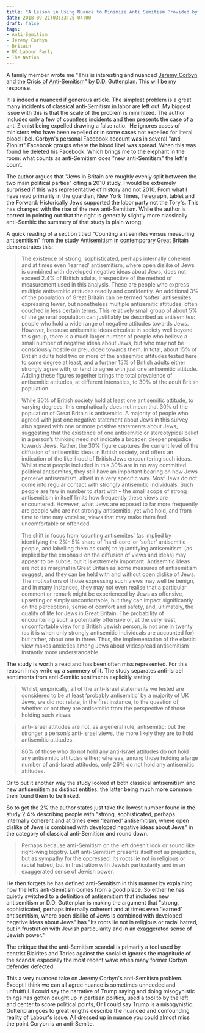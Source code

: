 ```yaml
---
title: "A Lesson in Using Nuance to Minimize Anti Semitism Provided by The Nation"
date: 2018-09-21T03:33:25-04:00
draft: false
tags:
- Anti-Semitism
- Jeremy Corbyn
- Britain
- UK Labour Party
- The Nation
---
```

A family member wrote me "This is interesting and nuanced [Jeremy Corbyn and the Crisis of Anti-Semitism](https://www.thenation.com/article/jeremy-corbyn-and-the-crisis-of-anti-semitism/)" by D.D. Guttenplan. This will be my response.

It is indeed a nuanced if generous article. The simplest problem is a great many incidents of classical anti-Semitism in labor are left out.
My biggest issue with this is that the scale of the problem is minimized. The author includes only a few of countless incidents and then presents the case of a anti Zionist being expelled drawing a false ratio.  He ignores cases of ministers who have been expelled or in some cases not expelled for literal blood libel. Corbyn's personal Facebook account was in several "anti Zionist" Facebook groups where the blood libel was spread. When this was found he deleted his Facebook. Which brings me to the elephant in the room: what counts as anti-Semitism does "new anti-Semitism" the left's count.

The author argues that "Jews in Britain are roughly evenly split between the two main political parties" citing a 2010 study. I would be extremely surprised if this was representative of history and not 2010. From what I have read primarily in the guardian, New York Times, Telegraph, tablet and the Forward: Historically Jews supported the labor party not the Tory's. This has changed with the rise of the new anti-Semitism. While the author is correct in pointing out that the right is generally slightly more classically anti-Semitic the summery of that study is plain wrong.

A quick reading of a section titled "Counting antisemites versus measuring antisemitism" from the study [Antisemitism in contemporary Great Britain](https://cst.org.uk/public/data/file/7/4/JPR.2017.Antisemitism%20in%20contemporary%20Great%20Britain.pdf) demonstrates this:

> The existence of strong, sophisticated, perhaps internally coherent and at times even ‘learned’ antisemitism, where open dislike of Jews is combined with developed negative ideas about Jews, does not exceed 2.4% of British adults, irrespective of the method of measurement used in this analysis. These are people who express multiple antisemitic attitudes readily and confidently. An additional 3% of the population of Great Britain can be termed ‘softer’ antisemites, expressing fewer, but nonetheless multiple antisemitic attitudes, often couched in less certain terms. This relatively small group of about 5% of the general population can justifiably be described as antisemites: people who hold a wide range of negative attitudes towards Jews. However, because antisemitic ideas circulate in society well beyond this group, there is a much larger number of people who believe a small number of negative ideas about Jews, but who may not be consciously hostile or prejudiced towards them. In total, about 15% of British adults hold two or more of the antisemitic attitudes tested here to some degree at least, and a further 15% of British adults either strongly agree with, or tend to agree with just one antisemitic attitude. Adding these figures together brings the total prevalence of antisemitic attitudes, at different intensities, to 30% of the adult British population.
>
> While 30% of British society hold at least one antisemitic attitude, to varying degrees, this emphatically does not mean that 30% of the population of Great Britain is antisemitic. A majority of people who agreed with just one negative statement about Jews in this survey also agreed with one or more positive statements about Jews, suggesting that the existence of one antisemitic or stereotypical belief in a person’s thinking need not indicate a broader, deeper prejudice towards Jews. Rather, the 30% figure captures the current level of the diffusion of antisemitic ideas in British society, and offers an indication of the likelihood of British Jews encountering such ideas. Whilst most people included in this 30% are in no way committed political antisemites, they still have an important bearing on how Jews perceive antisemitism, albeit in a very specific way. Most Jews do not come into regular contact with strongly antisemitic individuals. Such people are few in number to start with – the small scope of strong antisemitism in itself limits how frequently these views are encountered. However, what Jews are exposed to far more frequently are people who are not strongly antisemitic, yet who hold, and from time to time may vocalise, views that may make them feel uncomfortable or offended.
>
> The shift in focus from ‘counting antisemites’ (as implied by identifying the 2%- 5% share of ‘hard-core’ or ‘softer’ antisemitic people, and labelling them as such) to ‘quantifying antisemitism’ (as implied by the emphasis on the diffusion of views and ideas) may appear to be subtle, but it is extremely important. Antisemitic ideas are not as marginal in Great Britain as some measures of antisemitism suggest, and they can be held with and without open dislike of Jews. The motivations of those expressing such views may well be benign, and in many instances, they may not even realise that a particular comment or remark might be experienced by Jews as offensive, upsetting or simply uncomfortable, but they can impact significantly on the perceptions, sense of comfort and safety, and, ultimately, the quality of life for Jews in Great Britain. The probability of encountering such a potentially offensive or, at the very least, uncomfortable view for a British Jewish person, is not one in twenty (as it is when only strongly antisemitic individuals are accounted for) but rather, about one in three. Thus, the implementation of the elastic view makes anxieties among Jews about widespread antisemitism instantly more understandable.

The study is worth a read and has been often miss represented. For this reason I may write up a summery of it.
The study separates anti-Israel sentiments from anti-Semitic sentiments explicitly stating:

> Whilst, empirically, all of the anti-Israel statements we tested are considered to be at least ‘probably antisemitic’ by a majority of UK Jews, we did not relate, in the first instance, to the question of whether or not they are antisemitic from the perspective of those holding such views. 

>anti-Israel attitudes are not, as a general rule, antisemitic; but the stronger a person’s anti-Israel views, the more likely they are to hold antisemitic attitudes.

>86% of those who do not hold any anti-Israel attitudes do not hold any antisemitic attitudes either; whereas, among those holding a large number of anti-Israel attitudes, only 26% do not hold any antisemitic attitudes.

Or to put it another way the study looked at both classical antisemitism and new antisemitism as distinct entities; the latter being much more common then found them to be linked.

So to get the 2% the author states just take the lowest number found in the study 2.4% describing people with "strong, sophisticated, perhaps internally coherent and at times even ‘learned’ antisemitism, where open dislike of Jews is combined with developed negative ideas about Jews" in the category of classical anti-Semitism and round down. 

> Perhaps because anti-Semitism on the left doesn’t look or sound like right-wing bigotry. Left anti-Semitism presents itself not as prejudice, but as sympathy for the oppressed. Its roots lie not in religious or racial hatred, but in frustration with Jewish particularity and in an exaggerated sense of Jewish power.

He then forgets he has defined anti-Semitism in this manner by explaining how the lefts anti-Semitism comes from a good place. So either he has quietly switched to a definition of antisemitism that includes new antisemitism or D.D. Guttenplan is making the argument that "strong, sophisticated, perhaps internally coherent and at times even ‘learned’ antisemitism, where open dislike of Jews is combined with developed negative ideas about Jews" has "Its roots lie not in religious or racial hatred, but in frustration with Jewish particularity and in an exaggerated sense of Jewish power."

The critique that the anti-Semitism scandal is primarily a tool used by centrist Blairites and Tories against the socialist ignores the magnitude of the scandal especially the most recent wave when many former Corbyn defender defected.

This a very nuanced take on Jeremy Corbyn's anti-Semitism problem. Except I think we can all agree nuance is sometimes unneeded and unfruitful. I could say the narrative of Trump saying and doing misogynistic things has gotten caught up in partisan politics, used a tool to by the left and center to score political points, Or I could say Trump is a misogynistic. Guttenplan goes to great lengths describe the nuanced and confounding reality of Labour's issue. All dressed up in nuance you could almost miss the point Corybn is an anti-Semite.
